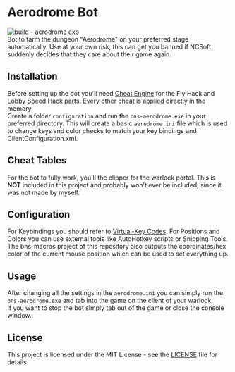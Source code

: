 # Aerodrome Bot
[![build - aerodrome exp](https://github.com/DaRealFreak/bns-macros-rs/actions/workflows/build_aerodrome_exp.yml/badge.svg)](https://github.com/DaRealFreak/bns-macros-rs/actions/workflows/build_aerodrome_exp.yml)  
Bot to farm the dungeon "Aerodrome" on your preferred stage automatically. Use at your own risk, this can get you banned if NCSoft suddenly decides that they care about their game again.

## Installation
Before setting up the bot you'll need [Cheat Engine](https://www.cheatengine.org/) for the Fly Hack and Lobby Speed Hack parts. Every other cheat is applied directly in the memory.  
Create a folder `configuration` and run the `bns-aerodrome.exe` in your preferred directory. This will create a basic `aerodrome.ini` file which is used to change keys and color checks to match your key bindings and ClientConfiguration.xml.

## Cheat Tables
For the bot to fully work, you'll the clipper for the warlock portal. This is **NOT** included in this project and probably won't ever be included, since it was not made by myself.

## Configuration
For Keybindings you should refer to [Virtual-Key Codes](https://docs.microsoft.com/en-us/windows/win32/inputdev/virtual-key-codes).
For Positions and Colors you can use external tools like AutoHotkey scripts or Snipping Tools.
The bns-macros project of this repository also outputs the coordinates/hex color of the current mouse position which can be used to set everything up.

## Usage
After changing all the settings in the `aerodrome.ini` you can simply run the `bns-aerodrome.exe` and tab into the game on the client of your warlock.  
If you want to stop the bot simply tab out of the game or close the console window.

## License
This project is licensed under the MIT License - see the [LICENSE](LICENSE) file for details
